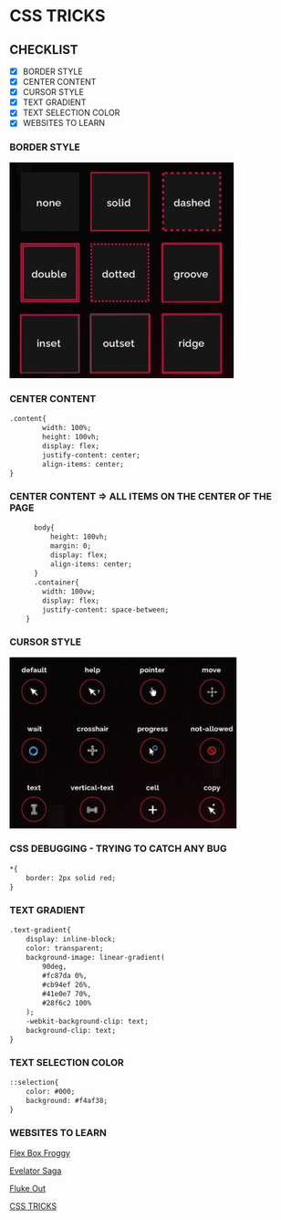 # CSS TRICKS

## CHECKLIST

- [x] BORDER STYLE
- [x] CENTER CONTENT
- [x] CURSOR STYLE
- [x] TEXT GRADIENT
- [x] TEXT SELECTION COLOR
- [x] WEBSITES TO LEARN

### BORDER STYLE

![](img/border.jpg)

### CENTER CONTENT

```
.content{
        width: 100%;
        height: 100vh;
        display: flex;
        justify-content: center;
        align-items: center;
}
```

### CENTER CONTENT => ALL ITEMS ON THE CENTER OF THE PAGE

```
      body{
          height: 100vh;
          margin: 0;
          display: flex;
          align-items: center;
      }
      .container{
        width: 100vw;
        display: flex;  
        justify-content: space-between;
    }
```

### CURSOR STYLE

![](img/cursor.jpg)

### CSS DEBUGGING - TRYING TO CATCH ANY BUG

```
*{
    border: 2px solid red;
}
```

### TEXT GRADIENT

```
.text-gradient{
    display: inline-block;
    color: transparent;
    background-image: linear-gradient(
        90deg,
        #fc87da 0%,
        #cb94ef 26%,
        #41e0e7 70%,
        #28f6c2 100%
    );
    -webkit-background-clip: text;
    background-clip: text;
}
```
### TEXT SELECTION COLOR

```
::selection{
    color: #000;
    background: #f4af38;
}

```

### WEBSITES TO LEARN

[Flex Box Froggy](https://flexboxfroggy.com/)

[Evelator Saga](https://play.elevatorsaga.com/)

[Fluke Out](https://flukeout.github.io/)

[CSS TRICKS](https://css-tricks.com/)